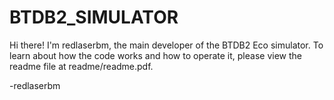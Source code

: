 # BTDB2_SIMULATOR

Hi there! I'm redlaserbm, the main developer of the BTDB2 Eco simulator. To learn about how the code works and how to operate it, please view the readme file at readme/readme.pdf. 

-redlaserbm
